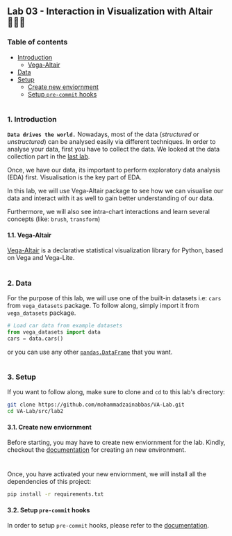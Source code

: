 ## Lab 03 - Interaction in Visualization with Altair 👨🏻‍💻

### Table of contents

- [Introduction](#introduction)
  * [Vega-Altair](#vega-altair)
- [Data](#data)
- [Setup](#setup)
  * [Create new enviornment](#create-new-env)
  * [Setup `pre-commit` hooks](#setup-pre-commit)

#

<a id="introduction" />

### 1. Introduction

__`Data drives the world.`__ Nowadays, most of the data (_structured_ or _unstructured_) can be analysed easily via different techniques. In order to analyse your data, first you have to collect the data. We looked at the data collection part in the [last lab](https://github.com/mohammadzainabbas/VA-Lab/tree/main/src/lab1). 

Once, we have our data, its important to perform exploratory data analysis (EDA) first. Visualisation is the key part of EDA.

In this lab, we will use Vega-Altair package to see how we can visualise our data and interact with it as well to gain better understanding of our data.

Furthermore, we will also see intra-chart interactions and learn several concepts (like: `brush`, `transform`)

<a id="vega-altair" />

#### 1.1. Vega-Altair

[Vega-Altair](https://altair-viz.github.io/) is a declarative statistical visualization library for Python, based on Vega and Vega-Lite.

#

<a id="data" />

### 2. Data

For the purpose of this lab, we will use one of the built-in datasets i.e: `cars` from `vega_datasets` package. To follow along, simply import it from `vega_datasets` package.

```python
# Load car data from example datasets
from vega_datasets import data
cars = data.cars()
```

or you can use any other [`pandas.DataFrame`](https://pandas.pydata.org/docs/reference/api/pandas.DataFrame.html) that you want.

#

<a id="setup" />

### 3. Setup

If you want to follow along, make sure to clone and `cd` to this lab's directory:

```bash
git clone https://github.com/mohammadzainabbas/VA-Lab.git
cd VA-Lab/src/lab2
```

<a id="create-new-env" />

#### 3.1. Create new enviornment

Before starting, you may have to create new enviornment for the lab. Kindly, checkout the [documentation](https://github.com/mohammadzainabbas/VA-Lab/blob/main/docs/SETUP_ENV.md) for creating an new environment.

#

Once, you have activated your new enviornment, we will install all the dependencies of this project:

```bash
pip install -r requirements.txt
```

<a id="setup-pre-commit" />

#### 3.2. Setup `pre-commit` hooks

In order to setup `pre-commit` hooks, please refer to the [documentation](https://github.com/mohammadzainabbas/VA-Lab/blob/main/docs/SETUP_PRE-COMMIT_HOOKS.md).

#

